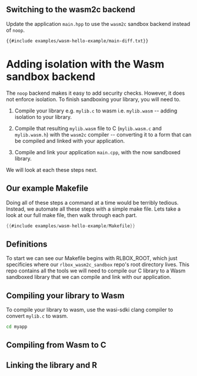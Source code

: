 ## Switching to the wasm2c backend

 Update the application `main.hpp` to use the `wasm2c` sandbox backend instead
   of `noop`.

```
{{#include examples/wasm-hello-example/main-diff.txt}}
```

# Adding isolation with the Wasm sandbox backend

The `noop` backend makes it easy to add security checks. However, it does not enforce
isolation. To finish sandboxing your library, you will need to.

1. Compile your library e.g. `mylib.c` to wasm i.e. `mylib.wasm` -- adding
   isolation to your library.
2. Compile that resulting `mylib.wasm` file to C (`mylib.wasm.c` and `mylib.wasm.h`)
   with the `wasm2c` compiler -- converting it to a form that can be compiled and
   linked with your application.

4. Compile and link your application `main.cpp`, with the now sandboxed library.

We will look at each these steps next.


## Our example Makefile

Doing all of these steps a command at a time would be terribly tedious. Instead,
we automate all these steps with a simple make file. Lets take a look at
our full make file, then walk through each part.

```c
{{#include examples/wasm-hello-example/Makefile}}
```

## Definitions

To start we can see our Makefile begins with RLBOX_ROOT, which just specificies
where our `rlbox_wasm2c_sandbox` repo's root directory lives. This repo contains
all the tools we will need to compile our C library to a Wasm sandboxed library
that we can compile and link with our application.

















## Compiling your library to Wasm

To compile your library to wasm, use the wasi-sdki clang compiler to
convert `mylib.c` to wasm.

```bash
cd myapp
```










## Compiling from Wasm to C

## Linking the library and R



